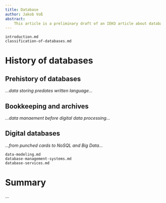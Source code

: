 ```yaml
---
title: Database
author: Jakob Voß
abstract:
    This article is a preliminary draft of an IEKO article about databases, data formats, and data in general.
---
```


~~~include
introduction.md
classification-of-databases.md
~~~

# History of databases

## Prehistory of databases

*...data storing predates written language...*

## Bookkeeping and archives

*...data manaement before digital data processing...*

## Digital databases

*...from punched cards to NoSQL and Big Data...*


~~~include
data-modeling.md
database-management-systems.md
database-services.md
~~~

# Summary

...

